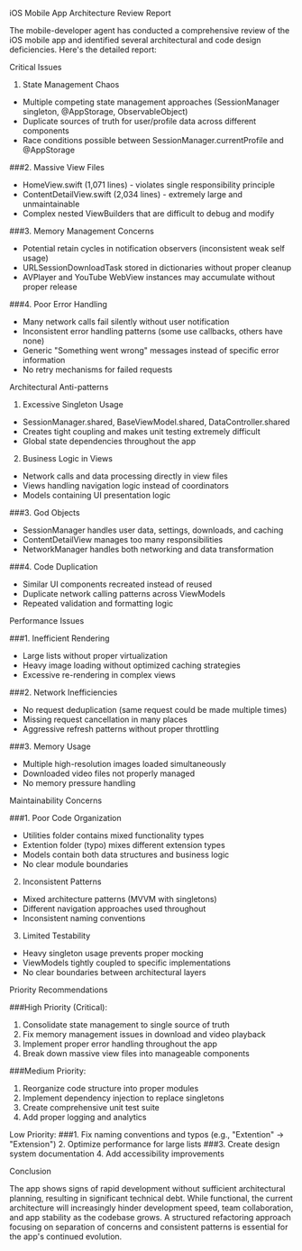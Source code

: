 iOS Mobile App Architecture Review Report

  The mobile-developer agent has conducted a comprehensive review of the iOS mobile app and identified several architectural and code design
  deficiencies. Here's the detailed report:

  Critical Issues

  1. State Management Chaos
  - Multiple competing state management approaches (SessionManager singleton, @AppStorage, ObservableObject)
  - Duplicate sources of truth for user/profile data across different components
  - Race conditions possible between SessionManager.currentProfile and @AppStorage

  ###2. Massive View Files
  - HomeView.swift (1,071 lines) - violates single responsibility principle
  - ContentDetailView.swift (2,034 lines) - extremely large and unmaintainable
  - Complex nested ViewBuilders that are difficult to debug and modify

  ###3. Memory Management Concerns
  - Potential retain cycles in notification observers (inconsistent weak self usage)
  - URLSessionDownloadTask stored in dictionaries without proper cleanup
  - AVPlayer and YouTube WebView instances may accumulate without proper release

  ###4. Poor Error Handling
  - Many network calls fail silently without user notification
  - Inconsistent error handling patterns (some use callbacks, others have none)
  - Generic "Something went wrong" messages instead of specific error information
  - No retry mechanisms for failed requests

  Architectural Anti-patterns

  1. Excessive Singleton Usage
  - SessionManager.shared, BaseViewModel.shared, DataController.shared
  - Creates tight coupling and makes unit testing extremely difficult
  - Global state dependencies throughout the app

  2. Business Logic in Views
  - Network calls and data processing directly in view files
  - Views handling navigation logic instead of coordinators
  - Models containing UI presentation logic

  ###3. God Objects
  - SessionManager handles user data, settings, downloads, and caching
  - ContentDetailView manages too many responsibilities
  - NetworkManager handles both networking and data transformation

  ###4. Code Duplication
  - Similar UI components recreated instead of reused
  - Duplicate network calling patterns across ViewModels
  - Repeated validation and formatting logic

  Performance Issues

  ###1. Inefficient Rendering
  - Large lists without proper virtualization
  - Heavy image loading without optimized caching strategies
  - Excessive re-rendering in complex views

  ###2. Network Inefficiencies
  - No request deduplication (same request could be made multiple times)
  - Missing request cancellation in many places
  - Aggressive refresh patterns without proper throttling

  ###3. Memory Usage
  - Multiple high-resolution images loaded simultaneously
  - Downloaded video files not properly managed
  - No memory pressure handling

  Maintainability Concerns

  ###1. Poor Code Organization
  - Utilities folder contains mixed functionality types
  - Extention folder (typo) mixes different extension types
  - Models contain both data structures and business logic
  - No clear module boundaries

  2. Inconsistent Patterns
  - Mixed architecture patterns (MVVM with singletons)
  - Different navigation approaches used throughout
  - Inconsistent naming conventions

  3. Limited Testability
  - Heavy singleton usage prevents proper mocking
  - ViewModels tightly coupled to specific implementations
  - No clear boundaries between architectural layers

  Priority Recommendations

  ###High Priority (Critical):
  1. Consolidate state management to single source of truth
  2. Fix memory management issues in download and video playback
  3. Implement proper error handling throughout the app
  4. Break down massive view files into manageable components

  ###Medium Priority:
  1. Reorganize code structure into proper modules
  2. Implement dependency injection to replace singletons
  3. Create comprehensive unit test suite
  4. Add proper logging and analytics

  Low Priority:
  ###1. Fix naming conventions and typos (e.g., "Extention" → "Extension")
  2. Optimize performance for large lists
  ###3. Create design system documentation
  4. Add accessibility improvements

  Conclusion

  The app shows signs of rapid development without sufficient architectural planning, resulting in significant technical debt. While functional, the
  current architecture will increasingly hinder development speed, team collaboration, and app stability as the codebase grows. A structured
  refactoring approach focusing on separation of concerns and consistent patterns is essential for the app's continued evolution.